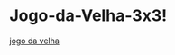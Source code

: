 # Jogo-da-Velha-3x3!
[jogo da velha](https://user-images.githubusercontent.com/72109811/176805603-4137cdd3-0c1a-4430-8a5a-eb9364b40d0e.jpg)
